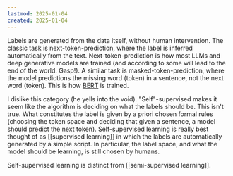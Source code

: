 ```yaml
---
lastmod: 2025-01-04
created: 2025-01-04
---
```


Labels are generated from the data itself, without human intervention. The classic task is next-token-prediction, where the label is inferred automatically from the text. Next-token-prediction is how most LLMs and deep generative models are trained (and according to some will lead to the end of the world. Gasp!). A similar task is masked-token-prediction, where the model predictions the missing word (token) in a sentence, not the next word (token). This is how [BERT](https://en.wikipedia.org/wiki/BERT_(language_model)) is trained. 

I dislike this category (he yells into the void). "Self"-supervised makes it seem like the algorithm is deciding on what the labels should be. This isn't true. What constitutes the label is given by a priori chosen formal rules (choosing the token space and deciding that given a sentence, a model should predict the next token). Self-supervised learning is really best thought of as [[supervised learning]] in which the labels are automatically generated by a simple script. In particular, the label space, and what the model should be learning, is still chosen by humans. 

Self-supervised learning is distinct from [[semi-supervised learning]]. 